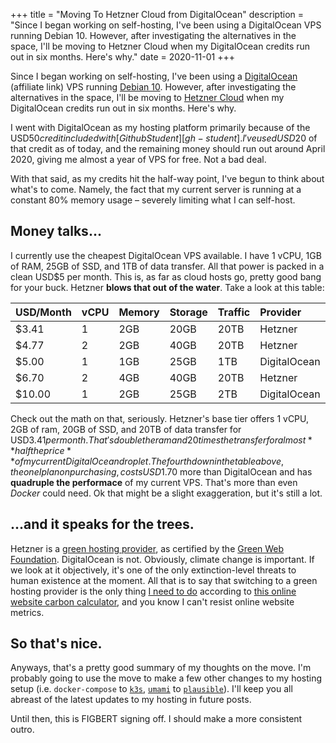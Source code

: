 +++
title = "Moving To Hetzner Cloud from DigitalOcean"
description = "Since I began working on self-hosting, I've been using a DigitalOcean VPS running Debian 10. However, after investigating the alternatives in the space, I'll be moving to Hetzner Cloud when my DigitalOcean credits run out in six months. Here's why."
date = 2020-11-01
+++

Since I began working on self-hosting, I've been using a
[DigitalOcean][do] (affiliate link) VPS running [Debian 10][debian].
However, after investigating the alternatives in the space,
I'll be moving to [Hetzner Cloud][hetzner] when my DigitalOcean
credits run out in six months. Here's why.
<!-- more -->

I went with DigitalOcean as my hosting platform primarily because
of the USD$50 credit included with [Github Student][gh-student].
I've used USD$20 of that credit as of today, and the remaining money
should run out around April 2020, giving me almost a year of VPS
for free. Not a bad deal.

With that said, as my credits hit the half-way point, I've begun
to think about what's to come. Namely, the fact that my current
server is running at a constant 80% memory usage – severely
limiting what I can self-host.

## Money talks...

I currently use the cheapest DigitalOcean VPS available. I have
1 vCPU, 1GB of RAM, 25GB of SSD, and 1TB of data transfer. All that
power is packed in a clean USD$5 per month. This is, as far as cloud
hosts go, pretty good bang for your buck. Hetzner **blows that out of
the water**. Take a look at this table:

| **USD/Month** | **vCPU** | **Memory** | **Storage** | **Traffic** | **Provider** |
|:--------------|:---------|:-----------|:------------|:------------|:-------------|
| $3.41 | 1 | 2GB | 20GB | 20TB | Hetzner |
| $4.77 | 2 | 2GB | 40GB | 20TB | Hetzner |
| $5.00 | 1 | 1GB | 25GB | 1TB | DigitalOcean |
| $6.70 | 2 | 4GB | 40GB | 20TB | Hetzner |
| $10.00 | 1 | 2GB | 25GB | 2TB | DigitalOcean |

Check out the math on that, seriously. Hetzner's base tier offers
1 vCPU, 2GB of ram, 20GB of SSD, and 20TB of data transfer for
USD$3.41 per month. That's double the ram and 20 times the transfer
for almost **half the price** of my current DigitalOcean droplet.
The fourth down in the table above, the one I plan on purchasing, costs
USD$1.70 more than DigitalOcean and has **quadruple the performace**
of my current VPS. That's more than even *Docker* could need. Ok that
might be a slight exaggeration, but it's still a lot.

## ...and it speaks for the trees.

Hetzner is a [green hosting provider][green-web-directory], as
certified by the [Green Web Foundation][gwf]. DigitalOcean is not.
Obviously, climate change is important. If we look at it objectively,
it's one of the only extinction-level threats to human existence at
the moment. All that is to say that switching to a green hosting provider
is the only thing [I need to do][my-carbon] according to [this online
website carbon calculator][carbon-calc], and you know I can't resist
online website metrics.

## So that's nice.

Anyways, that's a pretty good summary of my thoughts on the move. I'm
probably going to use the move to make a few other changes to my hosting
setup (i.e. `docker-compose` to [`k3s`][k3s], [`umami`][umami] to
[`plausible`][plausible]). I'll keep you all abreast of the latest updates
to my hosting in future posts.

Until then, this is FIGBERT signing off. I should make a more consistent outro.

[do]: https://m.do.co/c/1f23d011ae24
[debian]: https://www.debian.org/
[hetzner]: https://www.hetzner.com/
[gh-student]: https://education.github.com/pack
[green-web-directory]: https://www.thegreenwebfoundation.org/directory/
[gwf]: https://www.thegreenwebfoundation.org/
[my-carbon]: https://www.websitecarbon.com/website/figbert-com/
[carbon-calc]: https://www.websitecarbon.com/
[k3s]: https://k3s.io/
[umami]: https://umami.is/
[plausible]: https://plausible.io/

